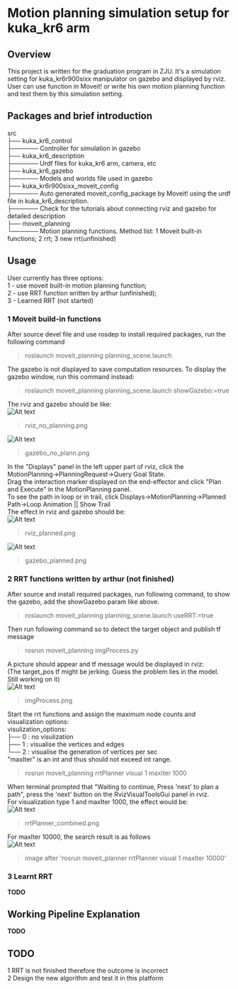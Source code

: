 # Motion planning simulation setup for kuka_kr6 arm
## Overview
This project is written for the graduation program in ZJU. It's a simulation setting for kuka_kr6r900sixx manipulator on gazebo and displayed by rviz. User can use function in Moveit! or write his own motion planning function and test them by this simulation setting.

## Packages and brief introduction
src  
├── kuka_kr6_control  
├────── Controller for simulation in gazebo  
├── kuka_kr6_description  
├────── Urdf files for kuka_kr6 arm, camera, etc  
├── kuka_kr6_gazebo  
├────── Models and worlds file used in gazebo  
├── kuka_kr6r900sixx_moveit_config  
├────── Auto generated moveit_config_package by Moveit! using the urdf file in kuka_kr6_description.  
├────── Check for the tutorials about connecting rviz and gazebo for detailed description  
├── moveit_planning  
└────── Motion planning functions. Method list: 1 Moveit built-in functions; 2 rrt; 3 new rrt(unfinished)  

## Usage
User currently has three options:  
1 - use moveit built-in motion planning function;  
2 - use RRT function written by arthur (unfinished);  
3 - Learned RRT (not started)  

### 1 Moveit build-in functions
After source devel file and use rosdep to install required packages, run the following command  
> roslaunch moveit_planning planning_scene.launch  

The gazebo is not displayed to save computation resources. To display the gazebo window, run this command instead:  
> roslaunch moveit_planning planning_scene.launch showGazebo:=true  
  

The rviz and gazebo should be like:  
![Alt text](https://github.com/ChenqiuXD/kuka_arm/blob/master/images/rviz_no_planning.png)  
> rviz_no_planning.png  

![Alt text](https://github.com/ChenqiuXD/kuka_arm/blob/master/images/gazebo_no_plann.png)  
> gazebo_no_plann.png  


In the "Displays" panel in the left upper part of rviz, click the MotionPlanning->PlanningRequest->Query Goal State.  
Drag the interaction marker displayed on the end-effector and click "Plan and Execute" in the MotionPlanning panel.  
To see the path in loop or in trail, click Displays->MotionPlanning->Planned Path->Loop Animation || Show Trail  
The effect in rviz and gazebo should be:  
![Alt text](https://github.com/ChenqiuXD/kuka_arm/blob/master/images/rviz_planned.png)  
> rviz_planned.png  

![Alt text](https://github.com/ChenqiuXD/kuka_arm/blob/master/images/gazebo_planned.png)  
> gazebo_planned.png  



### 2 RRT functions written by arthur (not finished)
After source and install required packages, run following command, to show the gazebo, add the showGazebo param like above.  
> roslaunch moveit_planning planning_scene.launch useRRT:=true  

Then run following command so to detect the target object and publish tf message   
> rosrun moveit_planning imgProcess.py 
  
  
A picture should appear and tf message would be displayed in rviz:   
(The target_pos tf might be jerking. Guess the problem lies in the model. Still working on it)  
![Alt text](https://github.com/ChenqiuXD/kuka_arm/blob/master/images/imgProcess.png)  
> imgProcess.png  


Start the rrt functions and assign the maximum node counts and visualization options:  
visulization_options:  
├── 0 : no visulization  
├── 1 : visualise the vertices and edges  
└── 2 : visualise the generation of vertices per sec  
"maxIter" is an int and thus should not exceed int range.  
> rosrun moveit_planning rrtPlanner visual 1 maxIter 1000  

When terminal prompted that "Waiting to continue, Press 'next' to plan a path", press the 'next' button on the RvizVisualToolsGui panel in rviz.  
For visualization type 1 and maxIter 1000, the effect would be:  
![Alt text](https://github.com/ChenqiuXD/kuka_arm/blob/master/images/rrtPlanner_before_next.png)  
> rrtPlanner_combined.png  

For maxIter 10000, the search result is as follows  
![Alt text](https://github.com/ChenqiuXD/kuka_arm/blob/master/images/maxIter10000.png)  
> image after 'rosrun moveit_planner rrtPlanner visual 1 maxIter 10000'  

### 3 Learnt RRT
**TODO**



## Working Pipeline Explanation
**TODO**



## TODO
1 RRT is not finished therefore the outcome is incorrect  
2 Design the new algorithm and test it in this platform  
